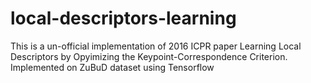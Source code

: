 # local-descriptors-learning
This is a un-official implementation of 2016 ICPR paper Learning Local Descriptors by Opyimizing the Keypoint-Correspondence Criterion. Implemented on ZuBuD dataset using Tensorflow
